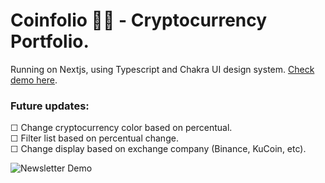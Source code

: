 # Coinfolio 🏳️‍🌈 - Cryptocurrency Portfolio.

Running on Nextjs, using Typescript and Chakra UI design system. [Check demo here](https://coinfolio.vercel.app/).

### Future updates: 
☐ Change cryptocurrency color based on percentual. <br />
☐ Filter list based on percentual change. <br />
☐ Change display based on exchange company (Binance, KuCoin, etc).

![Newsletter Demo](public/Coinfolio.gif)
